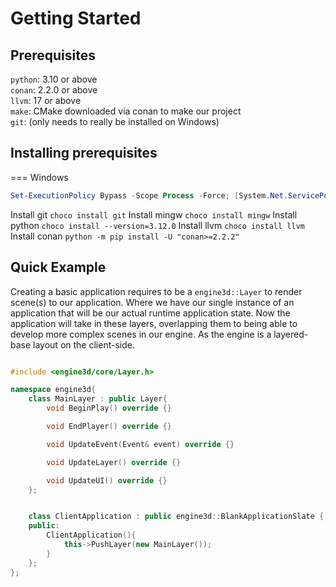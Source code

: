 # Getting Started

## Prerequisites
`python`: 3.10 or above \
`conan`: 2.2.0 or above \
`llvm`: 17 or above \
`make`: CMake downloaded via conan to make our project \
`git`: (only needs to really be installed on Windows)

## Installing prerequisites

=== Windows
```powershell
Set-ExecutionPolicy Bypass -Scope Process -Force; [System.Net.ServicePointManager]::SecurityProtocol = [System.Net.ServicePointManager]::SecurityProtocol -bor 3072; iex ((New-Object System.Net.WebClient).DownloadString('https://community.chocolatey.org/install.ps1'))
```

Install git `choco install git`
Install mingw `choco install mingw`
Install python `choco install --version=3.12.0`
Install llvm `choco install llvm`
Install conan `python -m pip install -U "conan>=2.2.2"`

## Quick Example
Creating a basic application requires to be a `engine3d::Layer` to render scene(s) to our application. Where we have our single instance of an application that will be our actual runtime application state. Now the application will take in these layers, overlapping them to being able to develop more complex scenes in our engine. As the engine is a layered-base layout on the client-side.

```c++ title="Application.cpp"

#include <engine3d/core/Layer.h>

namespace engine3d{
    class MainLayer : public Layer{
        void BeginPlay() override {}

        void EndPlayer() override {}

        void UpdateEvent(Event& event) override {}

        void UpdateLayer() override {}

        void UpdateUI() override {}
    };


    class ClientApplication : public engine3d::BlankApplicationSlate {
    public:
        ClientApplication(){
            this->PushLayer(new MainLayer());
        }
    };
};
```
